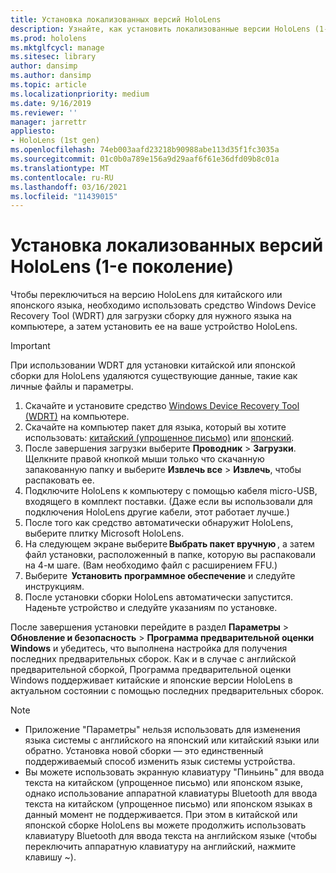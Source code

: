 ```yaml
---
title: Установка локализованных версий HoloLens
description: Узнайте, как установить локализованные версии HoloLens (1-го поколения), включая версии для китайского и японского языков.
ms.prod: hololens
ms.mktglfcycl: manage
ms.sitesec: library
author: dansimp
ms.author: dansimp
ms.topic: article
ms.localizationpriority: medium
ms.date: 9/16/2019
ms.reviewer: ''
manager: jarrettr
appliesto:
- HoloLens (1st gen)
ms.openlocfilehash: 74eb003aafd23218b90988abe113d35f1fc3035a
ms.sourcegitcommit: 01c0b0a789e156a9d29aaf6f61e36dfd09b8c01a
ms.translationtype: MT
ms.contentlocale: ru-RU
ms.lasthandoff: 03/16/2021
ms.locfileid: "11439015"
---
```

# <a name="install-localized-versions-of-hololens-1st-gen"></a>Установка локализованных версий HoloLens (1-е поколение)

Чтобы переключиться на версию HoloLens для китайского или японского языка, необходимо использовать средство Windows Device Recovery Tool (WDRT) для загрузки сборку для нужного языка на компьютере, а затем установить ее на ваше устройство HoloLens.

> [!IMPORTANT]
> При использовании WDRT для установки китайской или японской сборки для HoloLens удаляются существующие данные, такие как личные файлы и параметры. 

1. Скачайте и установите средство [Windows Device Recovery Tool (WDRT)](https://support.microsoft.com/help/12379) на компьютере.
1. Скачайте на компьютер пакет для языка, который вы хотите использовать: [китайский (упрощенное письмо)](https://aka.ms/hololensdownload-ch) или [японский](https://aka.ms/hololensdownload-jp).
1. После завершения загрузки выберите **Проводник** > **Загрузки**. Щелкните правой кнопкой мыши только что скачанную запакованную папку и выберите **Извлечь все** > **Извлечь**, чтобы распаковать ее.
1. Подключите HoloLens к компьютеру с помощью кабеля micro-USB, входящего в комплект поставки. (Даже если вы использовали для подключения HoloLens другие кабели, этот работает лучше.)
1. После того как средство автоматически обнаружит HoloLens, выберите плитку Microsoft HoloLens.
1. На следующем экране выберите **Выбрать пакет вручную** , а затем файл установки, расположенный в папке, которую вы распаковали на 4-м шаге. (Вам необходимо файл с расширением FFU.) 
1. Выберите  **Установить программное обеспечение** и следуйте инструкциям. 
1. После установки сборки HoloLens автоматически запустится. Наденьте устройство и следуйте указаниям по установке. 

После завершения установки перейдите в раздел **Параметры** > **Обновление и безопасность** > **Программа предварительной оценки Windows** и убедитесь, что выполнена настройка для получения последних предварительных сборок. Как и в случае с английской предварительной сборкой, Программа предварительной оценки Windows поддерживает китайские и японские версии HoloLens в актуальном состоянии с помощью последних предварительных сборок.

> [!NOTE]
>  
> - Приложение "Параметры" нельзя использовать для изменения языка системы с английского на японский или китайский языки или обратно. Установка новой сборки — это единственный поддерживаемый способ изменить язык системы устройства.
> - Вы можете использовать экранную клавиатуру "Пиньинь" для ввода текста на китайском (упрощенное письмо) или японском языке, однако использование аппаратной клавиатуры Bluetooth для ввода текста на китайском (упрощенное письмо) или японском языках в данный момент не поддерживается.  При этом в китайской или японской сборке HoloLens вы можете продолжить использовать клавиатуру Bluetooth для ввода текста на английском языке (чтобы переключить аппаратную клавиатуру на английский, нажмите клавишу ~).
